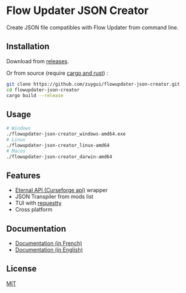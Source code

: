 # Flow Updater JSON Creator

Create JSON file compatibles with Flow Updater from command line.

## Installation

Download from [releases](https://github.com/zuygui/flowupdater-json-creator/releases).

Or from source (require [cargo and rust](https://rust-lang.com)) :

```bash
git clone https://github.com/zuygui/flowupdater-json-creator.git
cd flowupdater-json-creator
cargo build --release
```

## Usage

```bash
# Windows
./flowupdater-json-creator_windows-amd64.exe
# Linux
./flowupdater-json-creator_linux-amd64
# Macos
./flowupdater-json-creator_darwin-amd64
```

## Features

- [Eternal API (Curseforge api)](https://docs.curseforge.com/#getting-started) wrapper
- JSON Transpiler from mods list
- TUI with [requestty](https://github.com/Lutetium-Vanadium/requestty)
- Cross platform

## Documentation

- [Documentation (in French)](https://bricklou.github.io/launcher-tutorials)
- [Documentation (in English)](https://github.com/zuygui/flowupdater-json-creator/wiki)

## License

[MIT](https://github.com/zuygui/flowupdater-json-creator/blob/master/LICENSE)
